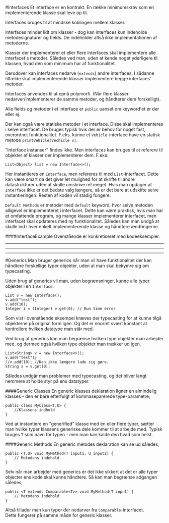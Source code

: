 #Interfaces
Et interface er en kontrakt. En række minimumskrav som en implementerende 
klasse skal leve op til.

Interfaces bruges til at mindske koblingen mellem klasser. 

Interfaces minder lidt om klasser - dog kan interfaces kun indeholde 
metodesignaturer og fields.
De indeholder altså ikke implementationen af metoderne. 

Klasser der implementerer et eller flere interfaces skal implementere 
alle interfacet's metoder. Således ved man, uden at kende noget yderligere til klassen,
hvad den som minimum har af funktionalitet.

Derudover kan interfaces nedarve (`extends`) andre interfaces. 
I sådanne tilfælde skal implementerende klasser implementere begge 
interfaces' metoder.

Interfaces anvendes til at opnå polymorfi. 
(Når flere klasser nedarver/implementerer de samme metoder, 
og håndterer dem forskelligt).

Alle fields og metoder i et interface er `public` uanset om keyword'et 
er der eller ej.

Der kan også være statiske metoder i et interface. 
Disse skal implementeres i selve interfacet.
De bruges typisk hvis der er behov for noget fast, overordnet funktionalitet. 
F.eks. kunne et `Vehicle`-interface have en statisk metode `printVehicle(Vechicle v)`.

"Interface instanser" findes ikke. Men interfaces kan bruges til at referere
til objekter af klasser der implementerer dem. F.eks:
```
List<Object> list = new Interface<>();
```
Her instantieres en `Interface`, men refereres til med `List`-interfacet.
Dette kan være smart da det giver let mulighed for at skrifte til andre 
datastrukturer uden at skulle omskrive ret meget. 
Hvis man opdager at `Interface` ikke er det bedste valg længere,
så er det bare at udskifte selve instantieringen. Resten af koden vil stadig fungere.

`Default Methods` er metoder med `default` keyword, hvor selve metoden 
alligevel er implementeret i interfacet. Dette kan være praktisk, 
hvis man har et omfattende program, og mange klasser implementerer 
interfacet, men interfacet skal opdateres med ny funktionalitet. 
Således kan man undgå at skulle ind i hver enkelt implementerende klasse 
og håndtere ændringerne.


####InterfaceExample
Ovenstående er konkretiseret med kodeeksempler.

---
---
---

#Generics
Man bruger generics når man vil have funktionalitet der kan håndtere 
forskellige typer objekter, uden at man skal bekymre sig om typecasting.

Uden brug af generics vil man, uden begrænsninger, kunne alle typer 
objekter i en `Interface`.
```
List v = new Interface();
v.add("test");
v.add(10);
Integer i = (Integer) v.get(0); // Run time error
```
Som vist i ovenstående eksempel kræves der typecasting for at kunne tilgå
objekterne på original form igen. Og det er enormt svært konstant at 
kontrollere hvilken datatype man står med.

Ved brug af generics kan man begrænse hvilken type objekter man arbejder
med, og dermed også hvilken type objekter man trækker ud igen. 
```
List<String> v = new Interface<>();
v.add("test");
//v.add(10); //Kan ikke længere lade sig gøre.
String s = v.get(0);
```
Således undgår man problemer med typecasting, og det bliver langt nemmere
at holde styr på ens datatyper.

####Generic Classes
En generic klasses deklaration ligner en almindelig klasses - den er bare 
efterfulgt af kommaseparerede type-parametre;
```
public class MyClass<T,U> {
    //Klassens indhold
}
``` 
Ved at instantiere en "generified" klasse med én eller flere typer, sætter man hvilke 
typer klassens generiske dele kommer til at arbejde med.
Typisk bruges `T` som navn for typen - men man kan kalde den hvad som helst.

####Generic Methods
En generic metodes deklaration kan se ud således;
```
public <T,U> void MyMethod(T input1, U input2) {
    // Metodens indehold
}
```

Selv når man arbejder med generics er det ikke sikkert at det er alle typer
objecter ens kode skal kunne håndtere. Så kan man begrænse adgangen således;
```
public <T extends Comparable<T>> void MyMethod(T input) {
    // Metodens indehold
}
```
Altså tillader man kun typer der nedarver fra `Comparable`-interfacet.\
Dette fungerer på samme måde for generic klasser.
